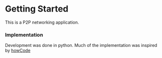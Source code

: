# Getting Started
This is a P2P networking application.
### Implementation
Development was done in python. Much of the implementation was inspired by [howCode](https://www.youtube.com/watch?v=Rvfs6Xx3Kww)